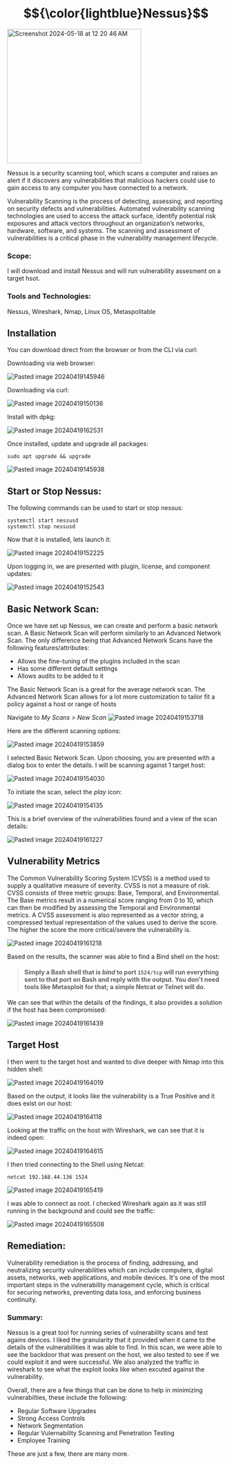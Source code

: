 # $${\color{lightblue}Nessus}$$

<img width="310" alt="Screenshot 2024-05-18 at 12 20 46 AM" src="https://github.com/lm3nitro/Projects/assets/55665256/b03da507-1696-40ca-b410-d604e5783e8b">

Nessus is a  security scanning tool, which scans a computer and raises an alert if it discovers any vulnerabilities that malicious hackers could use to gain access to any computer you have connected to a network.

Vulnerability Scanning is the process of detecting, assessing, and reporting on security defects and vulnerabilities. Automated vulnerability scanning technologies are used to access the attack surface, identify potential risk exposures and attack vectors throughout an organization’s networks, hardware, software, and systems. The scanning and assessment of vulnerabilities is a critical phase in the vulnerability management lifecycle.

### Scope:
I will download and install Nessus and will run vulnerability assesment on a target hsot.

### Tools and Technologies:
Nessus, Wireshark, Nmap, Linux OS, Metaspolitable

## Installation
You can download direct from the browser or from the CLI via curl:

Downloading via web browser:

![Pasted image 20240419145946](https://github.com/lm3nitro/Projects/assets/55665256/02825edc-c3eb-48f4-9e36-f1c8cf619df0)

Downloading via curl:

![Pasted image 20240419150136](https://github.com/lm3nitro/Projects/assets/55665256/951e644b-353c-417f-a6c9-977b7de20047)

Install with dpkg: 

![Pasted image 20240419162531](https://github.com/lm3nitro/Projects/assets/55665256/9a3687d6-de15-4b3a-a664-eb596c0633d1)

Once installed, update and upgrade all packages:

```
sudo apt upgrade && upgrade
```

![Pasted image 20240419145938](https://github.com/lm3nitro/Projects/assets/55665256/95030125-1496-4e79-9772-ecfffb2440e0)

## Start or Stop Nessus:

The following commands can be used to start or stop nessus:

```
systemctl start nessusd
systemctl stop nessusd
```
Now that it is installed, lets launch it:

![Pasted image 20240419152225](https://github.com/lm3nitro/Projects/assets/55665256/84a9fa7c-46b0-49fc-a978-fecd8cda6237)

Upon logging in, we are presented with plugin, license, and component updates:

![Pasted image 20240419152543](https://github.com/lm3nitro/Projects/assets/55665256/892e425f-0aed-4b9e-bb59-9dc06988d2f1)

## Basic Network Scan:

Once we have set up Nessus, we can create and perform a basic network scan. A Basic Network Scan will perform similarly to an Advanced Network Scan. The only difference being that Advanced Network Scans have the following features/attributes:

- Allows the fine-tuning of the plugins included in the scan
- Has some different default settings
- Allows audits to be added to it

The Basic Network Scan is a great for the average network scan. The Advanced Network Scan allows for a lot more customization to tailor fit a policy against a host or range of hosts

Navigate to *My Scans > New Scan*
![Pasted image 20240419153718](https://github.com/lm3nitro/Projects/assets/55665256/ae4d56fd-054a-449b-938e-287dff851781)

Here are the different scanning options:

![Pasted image 20240419153859](https://github.com/lm3nitro/Projects/assets/55665256/d40c7a45-6ac2-461c-b319-97539a36e630)

I selected Basic Network Scan. Upon choosing, you are presented with a dialog box to enter the details. I will be scanning against 1 target host:

![Pasted image 20240419154030](https://github.com/lm3nitro/Projects/assets/55665256/82fdbc15-731a-4268-8f07-12c545c9c187)

To initiate the scan, select the *play* icon:

![Pasted image 20240419154135](https://github.com/lm3nitro/Projects/assets/55665256/040663ac-01df-45fc-b51f-b203c794b05c)

This is a brief overview of the vulnerabilities found and a view of the scan details:

![Pasted image 20240419161227](https://github.com/lm3nitro/Projects/assets/55665256/11362f7c-b661-40bb-9ede-b60e0c3639f8)

## Vulnerability Metrics

The Common Vulnerability Scoring System (CVSS) is a method used to supply a qualitative measure of severity. CVSS is not a measure of risk. CVSS consists of three metric groups: Base, Temporal, and Environmental. The Base metrics result in a numerical score ranging from 0 to 10, which can then be modified by assessing the Temporal and Environmental metrics. A CVSS assessment is also represented as a vector string, a compressed textual representation of the values used to derive the score. The higher the score the more critical/severe the vulnerability is.

![Pasted image 20240419161218](https://github.com/lm3nitro/Projects/assets/55665256/12d69150-da0d-4984-b2da-da1c7b37bcac)

Based on the results, the scanner was able to find a  Bind shell on the host: 

>#### Simply a Bash shell that is _bind_ to port `1524/tcp` will run everything sent to that port on Bash and reply with the output. You don't need tools like Metasploit for that; a simple Netcat or Telnet will do.

We can see that within the details of the findings, it also provides a solution if the host has been compromised:

![Pasted image 20240419161439](https://github.com/lm3nitro/Projects/assets/55665256/27af5c6e-7fc5-40f6-adc3-055b9a5dee09)

## Target Host

I then went to the target host and wanted to dive deeper with Nmap into this hidden shell:

![Pasted image 20240419164019](https://github.com/lm3nitro/Projects/assets/55665256/f702d761-c5e5-421b-bfc7-92bbd12bedf8)

Based on the output, it looks like the vulnerability is a True Positive and it does exist on our host:

![Pasted image 20240419164118](https://github.com/lm3nitro/Projects/assets/55665256/7e6d5170-68a7-457b-b557-ce3741203ea0)

Looking at the traffic on the host with Wireshark, we can see that it is indeed open:

![Pasted image 20240419164615](https://github.com/lm3nitro/Projects/assets/55665256/92ff8a12-53ae-453d-8474-f08f0c67027a)

I then tried connecting to the Shell using Netcat:

```
netcat 192.168.44.136 1524
```

![Pasted image 20240419165419](https://github.com/lm3nitro/Projects/assets/55665256/195433bf-a3b0-4fab-9103-be0ff94e2393)

I was able to connect as root. I checked Wireshark again as it was still running in the background and could see the traffic:

![Pasted image 20240419165508](https://github.com/lm3nitro/Projects/assets/55665256/93ddee58-e221-4d99-b297-d12809f3b13d)

## Remediation: 

Vulnerability remediation is the process of finding, addressing, and neutralizing security vulnerabilities which can include computers, digital assets, networks, web applications, and mobile devices. It's one of the most important steps in the vulnerability management cycle, which is critical for securing networks, preventing data loss, and enforcing business continuity.

### Summary: 

Nessus is a great tool for running series of vulnerability scans and test agains devices. I liked the granularity that it provided when it came to the details of the vulnerabilities it was able to find. In this scan, we were able to see the backdoor that was present on the host, we also tested to see if we could exploit it and were successful. We also analyzed the traffic in wireshark to see what the exploit looks like when excuted against the vulnerability. 

Overall, there are a few things that can be done to help in minimizing vulnerabilties, these include the following:
+ Regular Software Upgrades
+ Strong Access Controls
+ Network Segmentation
+ Regular Vulernability Scanning and Penetration Testing
+ Employee Training

These are just a few, there are many more. 

